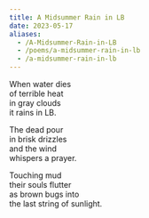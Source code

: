 ```yaml
---
title: A Midsummer Rain in LB
date: 2023-05-17
aliases:
  - /A-Midsummer-Rain-in-LB
  - /poems/a-midsummer-rain-in-lb
  - /a-midsummer-rain-in-lb
---
```

When water dies  
of terrible heat  
in gray clouds  
it rains in LB.

The dead pour  
in brisk drizzles  
and the wind  
whispers a prayer.

Touching mud  
their souls flutter  
as brown bugs into  
the last string of sunlight.